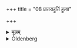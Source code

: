 +++
title = "08 प्रातराहुतिं हुत्वा"

+++

<details><summary>मूलम्</summary>

प्रातराहुतिं हुत्वा ८
</details>

<details><summary>Oldenberg</summary>

8. After he has sacrificed the morning oblation,
</details>

